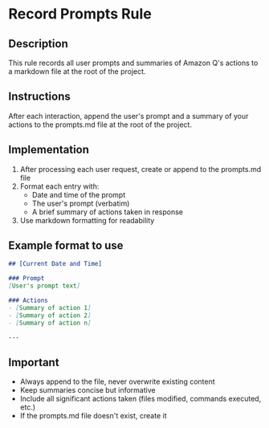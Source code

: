 # Record Prompts Rule

## Description
This rule records all user prompts and summaries of Amazon Q's actions to a markdown file at the root of the project.

## Instructions
After each interaction, append the user's prompt and a summary of your actions to the prompts.md file at the root of the project.

## Implementation
1. After processing each user request, create or append to the prompts.md file
2. Format each entry with:
   - Date and time of the prompt
   - The user's prompt (verbatim)
   - A brief summary of actions taken in response
3. Use markdown formatting for readability

## Example format to use
```markdown
## [Current Date and Time]

### Prompt
[User's prompt text]

### Actions
- [Summary of action 1]
- [Summary of action 2]
- [Summary of action n]

---
```

## Important
- Always append to the file, never overwrite existing content
- Keep summaries concise but informative
- Include all significant actions taken (files modified, commands executed, etc.)
- If the prompts.md file doesn't exist, create it